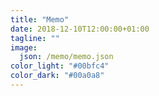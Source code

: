 ```yaml
---
title: "Memo"
date: 2018-12-10T12:00:00+01:00
tagline: ""
image:
  json: /memo/memo.json
color_light: "#00bfc4"
color_dark: "#00a0a8"
---
```

